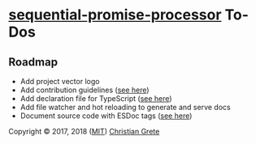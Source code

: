 # [sequential-promise-processor][github-url] To-Dos

## Roadmap

* Add project vector logo
* Add contribution guidelines ([see here](https://github.com/angular/angular/blob/master/CONTRIBUTING.md))
* Add declaration file for TypeScript ([see here](https://www.typescriptlang.org/docs/handbook/declaration-files/templates/module-class-d-ts.html))
* Add file watcher and hot reloading to generate and serve docs
* Document source code with ESDoc tags ([see here](https://esdoc.org/manual/tags.html))

Copyright © 2017, 2018 ([MIT](LICENSE.md)) [Christian Grete](https://christiangrete.com)

[github-url]: https://github.com/ChristianGrete/sequential-promise-processor